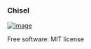 ### Chisel
[![image](https://img.shields.io/pypi/v/poseydon-chisel.svg)](https://pypi.python.org/pypi/poseydon-chisel)

Free software: MIT license
  
